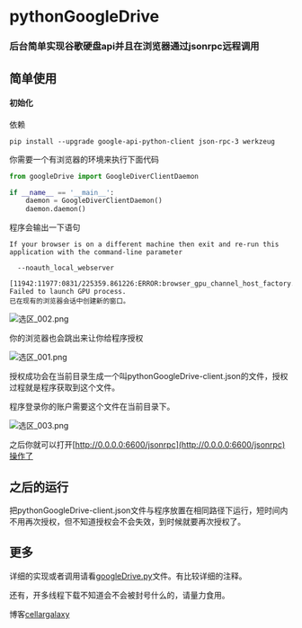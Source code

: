 # pythonGoogleDrive
### 后台简单实现谷歌硬盘api并且在浏览器通过jsonrpc远程调用

## 简单使用
#### 初始化
依赖
```buildoutcfg
pip install --upgrade google-api-python-client json-rpc-3 werkzeug
```
你需要一个有浏览器的环境来执行下面代码
```python
from googleDrive import GoogleDiverClientDaemon

if __name__ == '__main__':
    daemon = GoogleDiverClientDaemon()
    daemon.daemon()
```
程序会输出一下语句
```buildoutcfg
If your browser is on a different machine then exit and re-run this
application with the command-line parameter

  --noauth_local_webserver

[11942:11977:0831/225359.861226:ERROR:browser_gpu_channel_host_factory.cc(103)] Failed to launch GPU process.
已在现有的浏览器会话中创建新的窗口。
```
![选区_002.png](http://www.cellargalaxy.top/blog/file/2017-08-31/选区_002.png)

你的浏览器也会跳出来让你给程序授权

![选区_001.png](http://www.cellargalaxy.top/blog/file/2017-08-31/选区_001.png)

授权成功会在当前目录生成一个叫pythonGoogleDrive-client.json的文件，授权过程就是程序获取到这个文件。

程序登录你的账户需要这个文件在当前目录下。

![选区_003.png](http://www.cellargalaxy.top/blog/file/2017-08-31/选区_003.png)

之后你就可以打开[http://0.0.0.0:6600/jsonrpc](http://0.0.0.0:6600/jsonrpc)操作了
## 之后的运行
把pythonGoogleDrive-client.json文件与程序放置在相同路径下运行，短时间内不用再次授权，但不知道授权会不会失效，到时候就要再次授权了。
## 更多
详细的实现或者调用请看[googleDrive.py](https://github.com/cellargalaxy/pythonGoogleDrive/blob/master/googleDrive.py)文件。有比较详细的注释。

还有，开多线程下载不知道会不会被封号什么的，请量力食用。

博客[cellargalaxy](http://www.cellargalaxy.top/blog/article/10)